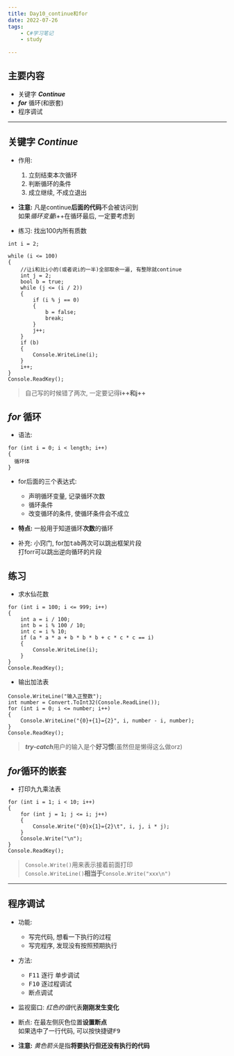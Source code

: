 ```yaml
---
title: Day10_continue和for
date: 2022-07-26
tags:
    - C#学习笔记
    - study
        
---
```


## 主要内容
- 关键字 ***Continue***
- ***for*** 循环(和嵌套)
- 程序调试
- - -

## 关键字 ***Continue***
- 作用: 
  1. 立刻结束本次循环
  2. 判断循环的条件
  3. 成立继续, 不成立退出

- **注意:** 凡是continue**后面的代码**不会被访问到  
  如果*循环变量*i++在循环最后, 一定要考虑到

- 练习: 找出100内所有质数
```
int i = 2;

while (i <= 100)
{
    //让i和比i小的(或者说i的一半)全部取余一遍, 有整除就continue
    int j = 2;
    bool b = true;
    while (j <= (i / 2))
    {
        if (i % j == 0)
        {
            b = false;
            break;
        }
        j++;
    }
    if (b)
    {
        Console.WriteLine(i);
    }
    i++;
}
Console.ReadKey();
```
> 自己写的时候错了两次, 一定要记得**i++和j++**

## ***for*** 循环
- 语法:
```
for (int i = 0; i < length; i++)
{
  循环体
}
``` 

- for后面的三个表达式:
  + 声明循环变量, 记录循环次数
  + 循环条件
  + 改变循环的条件, 使循环条件会不成立

- **特点:** 一般用于知道循环**次数**的循环 
- 补充: 小窍门, for加<kbd>tab</kbd>两次可以跳出框架片段  
  打forr可以跳出逆向循环的片段

## 练习
- 求水仙花数
```
for (int i = 100; i <= 999; i++)
{
    int a = i / 100;
    int b = i % 100 / 10;
    int c = i % 10;
    if (a * a * a + b * b * b + c * c * c == i)
    {
        Console.WriteLine(i);
    }
}
Console.ReadKey();
```

- 输出加法表
```
Console.WriteLine("输入正整数");
int number = Convert.ToInt32(Console.ReadLine());
for (int i = 0; i <= number; i++)
{
    Console.WriteLine("{0}+{1}={2}", i, number - i, number);
}
Console.ReadKey();
```
> ***try-catch***用户的输入是个**好习惯**(虽然但是懒得这么做orz)

## ***for***循环的嵌套
- 打印九九乘法表

```
for (int i = 1; i < 10; i++)
{
    for (int j = 1; j <= i; j++)
    {
        Console.Write("{0}x{1}={2}\t", i, j, i * j);
    }
    Console.Write("\n");
}
Console.ReadKey();
```
> `Console.Write()`用来表示接着前面打印  
> `Console.WriteLine()`**相当于**`Console.Write("xxx\n")`

---
## 程序调试
- 功能:
  + 写完代码, 想看一下执行的过程
  + 写完程序, 发现没有按照预期执行

- 方法:
  + <kbd>F11</kbd> 逐行 单步调试
  + <kbd>F10</kbd> 逐过程调试
  + 断点调试

- 监视窗口: *红色的值*代表**刚刚发生变化**

- 断点: 在最左侧灰色位置**设置断点**  
  如果选中了一行代码, 可以按快捷键<kbd>F9</kbd>
- **注意:** *黄色箭头*是指**将要执行但还没有执行的代码**